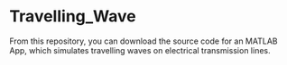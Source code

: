 # Travelling_Wave
From this repository, you can download the source code for an MATLAB App, which simulates travelling waves on electrical transmission lines.
